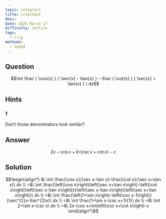 ```yaml
---
topic: integrals
title: crossnaut
desc: 
date: 2025 March 17
difficulty: incline
tags:
  - trig
methods:
  - speed
---
```



## Question
```math
\int
  \frac
    { \cos{x} }
    { \sec{x} - \tan{x} }
  - \frac
    { \cot{x} }
    { \sec{x} + \tan{x} }
\ dx
```


## Hints

### 1
Don’t those denominators look similar?


## Answer
```math
2x-\cos x+\ln\left(\csc x+\cot x\right)-c
```


## Solution

```math
\begin{align*}
  &\ \int \frac{\cos x}{\sec x-\tan x}-\frac{\cot x}{\sec x+\tan x}\ dx
  \\ =&\ \int \frac{\left(\cos x\right)\left(\sec x+\tan x\right)-\left(\cot x\right)\left(\sec x-\tan x\right)}{\left(\sec x-\tan x\right)\left(\sec x+\tan x\right)}\ dx
  \\ =&\ \int \frac{\left(1+\sin x\right)-\left(\csc x-1\right)}{\sec^{2}x-\tan^{2}x}\ dx
  \\ =&\ \int \frac{1+\sin x-\csc x+1}{1}\ dx
  \\ =&\ \int 2+\sin x-\csc x\ dx
  \\ =&\ 2x-\cos x+\ln\left(\csc x+\cot x\right)-c
\end{align*}
```
